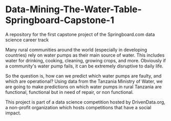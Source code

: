 # Data-Mining-The-Water-Table-Springboard-Capstone-1
A repository for the first capstone project of the Springboard.com data science career track

Many rural communities around the world (especially in developing countries) rely on
water pumps as their main source of water. This includes water for drinking, cooking,
cleaning, growing crops, and more. Obviously if a community's water pump fails, it can
be extremely disruptive to daily life.

So the question is, how can we predict which water pumps are faulty, and which are
operational? Using data from the Tanzania Ministry of Water, we are going to make
predictions on which water pumps in rural Tanzania are functional, functional but in
need of repair, or non functional.

This project is part of a data science competition hosted by DrivenData.org, a non-profit 
organization which hosts competitions that have a social impact.

